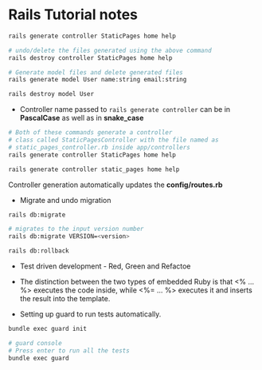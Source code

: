 # Rails Tutorial notes

```bash
rails generate controller StaticPages home help

# undo/delete the files generated using the above command
rails destroy controller StaticPages home help

# Generate model files and delete generated files
rails generate model User name:string email:string

rails destroy model User
```

* Controller name passed to `rails generate controller` can be in **PascalCase** as well as in **snake_case**

```bash
# Both of these commands generate a controller
# class called StaticPagesController with the file named as
# static_pages_controller.rb inside app/controllers
rails generate controller StaticPages home help

rails generate controller static_pages home help
```

Controller generation automatically updates the **config/routes.rb**

* Migrate and undo migration

```bash
rails db:migrate

# migrates to the input version number
rails db:migrate VERSION=<version>

rails db:rollback
```

* Test driven development - Red, Green and Refactoe

* The distinction between the two types of embedded Ruby is that <% ... %> executes the code inside, while <%= ... %> executes it and inserts the result into the template.

* Setting up guard to run tests automatically.

```bash
bundle exec guard init

# guard console
# Press enter to run all the tests
bundle exec guard
```
